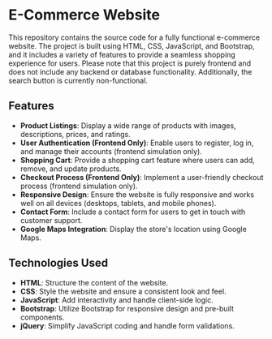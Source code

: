 # E-Commerce Website

This repository contains the source code for a fully functional e-commerce website. The project is built using HTML, CSS, JavaScript, and Bootstrap, and it includes a variety of features to provide a seamless shopping experience for users. Please note that this project is purely frontend and does not include any backend or database functionality. Additionally, the search button is currently non-functional.

## Features

- **Product Listings**: Display a wide range of products with images, descriptions, prices, and ratings.
- **User Authentication (Frontend Only)**: Enable users to register, log in, and manage their accounts (frontend simulation only).
- **Shopping Cart**: Provide a shopping cart feature where users can add, remove, and update products.
- **Checkout Process (Frontend Only)**: Implement a user-friendly checkout process (frontend simulation only).
- **Responsive Design**: Ensure the website is fully responsive and works well on all devices (desktops, tablets, and mobile phones).
- **Contact Form**: Include a contact form for users to get in touch with customer support.
- **Google Maps Integration**: Display the store's location using Google Maps.

## Technologies Used

- **HTML**: Structure the content of the website.
- **CSS**: Style the website and ensure a consistent look and feel.
- **JavaScript**: Add interactivity and handle client-side logic.
- **Bootstrap**: Utilize Bootstrap for responsive design and pre-built components.
- **jQuery**: Simplify JavaScript coding and handle form validations.
